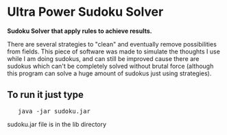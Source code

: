 Ultra Power Sudoku Solver
======

<strong>Sudoku Solver that apply rules to achieve results.</strong>

<p>There are several strategies to "clean" and eventually
remove possibilities from fields. This piece of software
was made to simulate the thoughts I use while I am doing
sudokus, and can still be improved cause there are sudokus
which can't be completely solved without brutal force
(although this program can solve a huge amount of sudokus
just using strategies).<p>

<h2>To run it just type</h2>
<pre>	java -jar sudoku.jar</pre>
<p>sudoku.jar file is in the lib directory</p> 